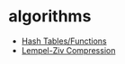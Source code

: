 # algorithms

- [Hash Tables/Functions](https://piped.video/KyUTuwz_b7Q)
- [Lempel-Ziv Compression](https://piped.video/RV5aUr8sZD0)

